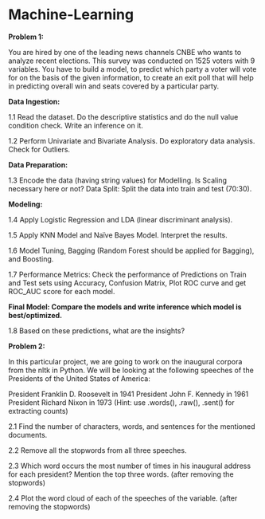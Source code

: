 # Machine-Learning

**Problem 1:**

You are hired by one of the leading news channels CNBE who wants to analyze recent elections. This survey was conducted on 1525 voters with 9 variables. You have to build a model, to predict which party a voter will vote for on the basis of the given information, to create an exit poll that will help in predicting overall win and seats covered by a particular party.

**Data Ingestion:**

1.1 Read the dataset. Do the descriptive statistics and do the null value condition check. Write an inference on it. 

1.2 Perform Univariate and Bivariate Analysis. Do exploratory data analysis. Check for Outliers.

**Data Preparation:**

1.3 Encode the data (having string values) for Modelling. Is Scaling necessary here or not? Data Split: Split the data into train and test (70:30). 

**Modeling:**

1.4 Apply Logistic Regression and LDA (linear discriminant analysis). 

1.5 Apply KNN Model and Naïve Bayes Model. Interpret the results.

1.6 Model Tuning, Bagging (Random Forest should be applied for Bagging), and Boosting. 

1.7 Performance Metrics: Check the performance of Predictions on Train and Test sets using Accuracy, Confusion Matrix, Plot ROC curve and get ROC_AUC score for each model. 

**Final Model: Compare the models and write inference which model is best/optimized.**

1.8 Based on these predictions, what are the insights? 

**Problem 2:**

In this particular project, we are going to work on the inaugural corpora from the nltk in Python. We will be looking at the following speeches of the Presidents of the United States of America:

President Franklin D. Roosevelt in 1941
President John F. Kennedy in 1961
President Richard Nixon in 1973
(Hint: use .words(), .raw(), .sent() for extracting counts)

2.1 Find the number of characters, words, and sentences for the mentioned documents.

2.2 Remove all the stopwords from all three speeches.

2.3 Which word occurs the most number of times in his inaugural address for each president? Mention the top three words. (after removing the stopwords) 

2.4 Plot the word cloud of each of the speeches of the variable. (after removing the stopwords) 
